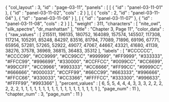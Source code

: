 {
  "col_layout" : 3,
  "id" : "page-03-11",
  "panels" : [
    [
      {
        "id" : "panel-03-11-01"
      },
      {
        "id" : "panel-03-11-02",
        "cols" : 2
      }
    ],
    [
      {
        "cols" : 2,
        "id" : "panel-03-11-04"
      },
      {
        "id" : "panel-03-11-06"
      }
    ],
    [
      {
        "id" : "panel-03-11-07"
      },
      {
        "id" : "panel-03-11-08",
        "cols" : 2
      }
    ]
  ],
  "weight" : 311,
  "characters" : [
    "nite_owl",
    "silk_spectre",
    "dr_manhattan"
  ],
  "title" : "Chapter 3, Page 11",
  "color_data" : {
    "raw_values" : [
      215511,
      196135,
      180752,
      164089,
      157574,
      145507,
      117308,
      117214,
      105291,
      85248,
      84297,
      83516,
      81794,
      77089,
      71896,
      69196,
      67771,
      65956,
      57281,
      57265,
      52922,
      49077,
      47067,
      44667,
      43321,
      41680,
      41139,
      38276,
      37578,
      36969,
      36815,
      36483,
      35312
    ],
    "labels" : [
      "#CCCCCC",
      "#CCCC99",
      "#CC9999",
      "#CC99CC",
      "#999999",
      "#FF9999",
      "#333333",
      "#FFCC99",
      "#996699",
      "#330000",
      "#CCFFCC",
      "#0099CC",
      "#CC6699",
      "#99CCFF",
      "#CC9966",
      "#993333",
      "#CC6666",
      "#FF99CC",
      "#9999CC",
      "#666666",
      "#000033",
      "#CCFF99",
      "#66CC99",
      "#663333",
      "#996666",
      "#FFCC66",
      "#330033",
      "#CC3366",
      "#FFFFCC",
      "#333300",
      "#996633",
      "#FFFF99",
      "#993366"
    ],
    "percent_values" : [
      6,
      5,
      5,
      4,
      4,
      4,
      3,
      3,
      3,
      2,
      2,
      2,
      2,
      2,
      2,
      1,
      1,
      1,
      1,
      1,
      1,
      1,
      1,
      1,
      1,
      1,
      1,
      1,
      1,
      1,
      1,
      1,
      1
    ],
    "page_num" : 11
  },
  "chapter_num" : 3,
  "page_num" : 11
}
